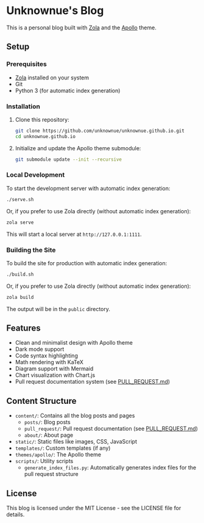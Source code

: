 # Unknownue's Blog

This is a personal blog built with [Zola](https://www.getzola.org/) and the [Apollo](https://www.getzola.org/themes/apollo/) theme.

## Setup

### Prerequisites

- [Zola](https://www.getzola.org/documentation/getting-started/installation/) installed on your system
- Git
- Python 3 (for automatic index generation)

### Installation

1. Clone this repository:
   ```bash
   git clone https://github.com/unknownue/unknownue.github.io.git
   cd unknownue.github.io
   ```

2. Initialize and update the Apollo theme submodule:
   ```bash
   git submodule update --init --recursive
   ```

### Local Development

To start the development server with automatic index generation:

```bash
./serve.sh
```

Or, if you prefer to use Zola directly (without automatic index generation):

```bash
zola serve
```

This will start a local server at `http://127.0.0.1:1111`.

### Building the Site

To build the site for production with automatic index generation:

```bash
./build.sh
```

Or, if you prefer to use Zola directly (without automatic index generation):

```bash
zola build
```

The output will be in the `public` directory.

## Features

- Clean and minimalist design with Apollo theme
- Dark mode support
- Code syntax highlighting
- Math rendering with KaTeX
- Diagram support with Mermaid
- Chart visualization with Chart.js
- Pull request documentation system (see [PULL_REQUEST.md](./PULL_REQUEST.md))

## Content Structure

- `content/`: Contains all the blog posts and pages
  - `posts/`: Blog posts
  - `pull_request/`: Pull request documentation (see [PULL_REQUEST.md](./PULL_REQUEST.md))
  - `about/`: About page
- `static/`: Static files like images, CSS, JavaScript
- `templates/`: Custom templates (if any)
- `themes/apollo/`: The Apollo theme
- `scripts/`: Utility scripts
  - `generate_index_files.py`: Automatically generates index files for the pull request structure

## License

This blog is licensed under the MIT License - see the LICENSE file for details. 